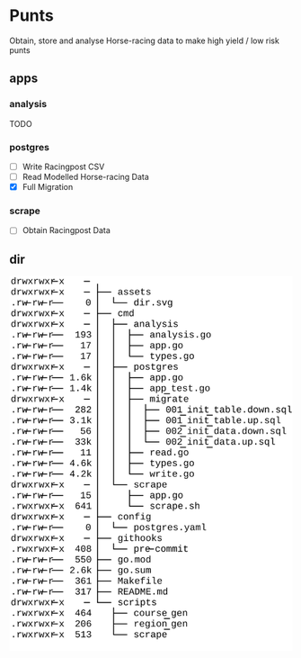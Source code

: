 # Punts

<p>Obtain, store and analyse Horse-racing data to make high yield / low risk punts</p>

## apps

### analysis

TODO

### postgres

- [ ] Write Racingpost CSV
- [ ] Read Modelled Horse-racing Data
- [x] Full Migration

### scrape

- [ ] Obtain Racingpost Data

## dir

![dir](/assets/dir.svg)
